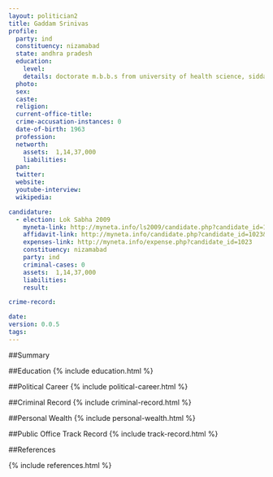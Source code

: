 ```yaml
---
layout: politician2
title: Gaddam Srinivas
profile: 
  party: ind
  constituency: nizamabad
  state: andhra pradesh
  education: 
    level: 
    details: doctorate m.b.b.s from university of health science, siddarth medical college vijayawada year 1987
  photo: 
  sex: 
  caste: 
  religion: 
  current-office-title: 
  crime-accusation-instances: 0
  date-of-birth: 1963
  profession: 
  networth: 
    assets:  1,14,37,000
    liabilities: 
  pan: 
  twitter: 
  website: 
  youtube-interview: 
  wikipedia: 

candidature: 
  - election: Lok Sabha 2009
    myneta-link: http://myneta.info/ls2009/candidate.php?candidate_id=1023
    affidavit-link: http://myneta.info/candidate.php?candidate_id=1023&scan=original
    expenses-link: http://myneta.info/expense.php?candidate_id=1023
    constituency: nizamabad 
    party: ind
    criminal-cases: 0
    assets:  1,14,37,000
    liabilities: 
    result:  

crime-record: 

date: 
version: 0.0.5
tags: 
---
```

##Summary


##Education
{% include education.html %}


##Political Career
{% include political-career.html %}


##Criminal Record
{% include criminal-record.html %}


##Personal Wealth
{% include personal-wealth.html %}


##Public Office Track Record
{% include track-record.html %}


##References


{% include references.html %}